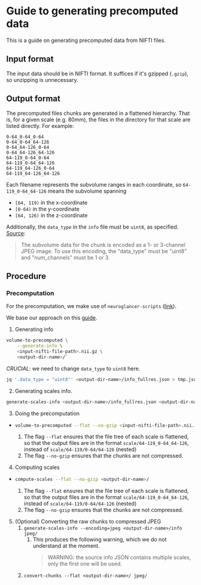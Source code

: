 # Guide to generating precomputed data
This is a guide on generating precomputed data from NIFTI files.

## Input format
The input data should be in NIFTI format. It suffices if it's gzipped
(`.gzip`), so unzipping is unnecessary.

## Output format
The precomputed files chunks are generated in a flattened hierarchy. That is,
for a given scale (e.g. 80mm), the files in the directory for that scale are listed
directly. For example:
```
0-64_0-64_0-64
0-64_0-64_64-126
0-64_64-126_0-64
0-64_64-126_64-126
64-119_0-64_0-64
64-119_0-64_64-126
64-119_64-126_0-64
64-119_64-126_64-126
```

Each filename represents the subvolume ranges in each coordinate, so
`64-119_0-64_64-126` means the subvolume spanning
- `[64, 119)` in the x-coordinate
- `[0-64)` in the y-coordinate
- `[64, 126)` in the z-coordinate

Additionally, the `data_type` in the `info` file must be `uint8`, as specified.
[Source](https://github.com/google/neuroglancer/blob/master/src/datasource/precomputed/volume.md):
> The subvolume data for the chunk is encoded as a 1- or 3-channel JPEG image.
> To use this encoding, the "data_type" must be "uint8" and "num_channels" must
> be 1 or 3.


## Procedure

### Precomputation
For the precomputation, we make use of `neuroglancer-scripts`
([link](https://neuroglancer-scripts.readthedocs.io/en/latest/index.html)).

We base our approach on this
[guide](https://neuroglancer-scripts.readthedocs.io/en/latest/examples.html#jubrain).


1. Generating info
```bash
volume-to-precomputed \
    --generate-info \
    <input-nifti-file-path>.nii.gz \
    <output-dir-name>/`
```

*CRUCIAL*: we need to change `data_type` to `uint8` here.

```bash
jq '.data_type = "uint8"' <output-dir-name>/info_fullres.json > tmp.json && mv tmp.json <output-dir-name>/info_fullres.json
```
2. Generating scales info.
```bash
generate-scales-info <output-dir-name>/info_fullres.json <output-dir-name>/
```
3. Doing the precomputation
- ```bash
  volume-to-precomputed --flat --no-gzip <input-nifti-file-path>.nii.gz <output-dir-name>/
  ```
  1. The flag `--flat` ensures that the file tree of each scale is flattened, so that
  the output files are in the format `scale/64-119_0-64_64-126`, instead of
  `scale/64-119/0-64/64-126` (nested)
  2. The flag `--no-gzip` ensures that the chunks are not compressed.


4. Computing scales
- ```bash
  compute-scales --flat --no-gzip <output-dir-name>/
  ```
  1. The flag `--flat` ensures that the file tree of each scale is flattened, so that
  the output files are in the format `scale/64-119_0-64_64-126`, instead of
  `scale/64-119/0-64/64-126` (nested)
  2. The flag `--no-gzip` ensures that the chunks are not compressed.

5. (Optional) Converting the raw chunks to compressed JPEG
    1. `generate-scales-info --encoding=jpeg <output-dir-name>/info jpeg/`
        1. This produces the following warning, which we do not understand at
           the moment.
             > WARNING: the source info JSON contains multiple scales, only the
             > first one will be used.
    2. `convert-chunks --flat <output-dir-name>/ jpeg/`

